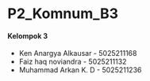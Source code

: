 # P2_Komnum_B3

#### Kelompok 3
* Ken Anargya Alkausar - 5025211168
* Faiz haq noviandra - 5025211132
* Muhammad Arkan K. D - 5025211236
